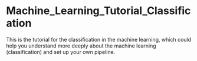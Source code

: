 # Machine_Learning_Tutorial_Classification
This is the tutorial for the classification in the machine learning, which could help you understand more deeply about the machine learning (classification) and set up your own pipeline.
